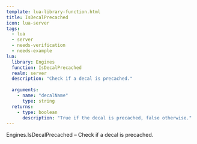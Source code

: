 ```yaml
---
template: lua-library-function.html
title: IsDecalPrecached
icon: lua-server
tags:
  - lua
  - server
  - needs-verification
  - needs-example
lua:
  library: Engines
  function: IsDecalPrecached
  realm: server
  description: "Check if a decal is precached."
  
  arguments:
    - name: "decalName"
      type: string
  returns:
    - type: boolean
      description: "True if the decal is precached, false otherwise."
---
```


<div class="lua__search__keywords">
Engines.IsDecalPrecached &#x2013; Check if a decal is precached.
</div>
